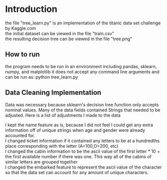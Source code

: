 # Introduction
the file "tree_learn.py" is an implementation of the titanic data set challenge by Kaggle.com   
the initial dataset can be viewed in the file "train.csv"   
the resulting decision tree can be viewed in the file "tree.png"

## How to run
the program needs to be run in an environment including pandas, sklearn, numpy, and matplotlib
it does not accept any command line arguments and can be run as:
    python tree_learn.py

## Data Cleaning Implementation
Data was necessary because sklearn's decision tree function only accepts nominal values. Many of the data fields contained Strings that needed to be adjusted. Here is a list of adjustments I made to the data   
    
    

I kept the name feature as is, because I did not feel I could get any extra information off of unique strings when age and gender were already accounted for.   
I changed ticket information if it contained any letters to be at a hundredths place corresponding with the letter (A=100,O=200, etc)   
I changed the cabin information to be the ascii value of the first letter * 10 + the first available number if there was one. This way all of the cabins of similar letters are grouped together    
I changed the embarked feature to represent the ascii value of the character so that the data set can account for any amount of unique characters.    
